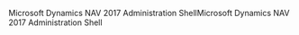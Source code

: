 <span data-ttu-id="9b82c-101">Microsoft Dynamics NAV 2017 Administration Shell</span><span class="sxs-lookup"><span data-stu-id="9b82c-101">Microsoft Dynamics NAV 2017 Administration Shell</span></span>